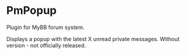 PmPopup
=======

Plugin for MyBB forum system.

Displays a popup with the latest X unread private messages.
Without version - not officially released.